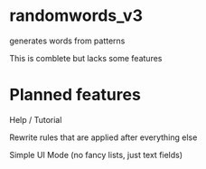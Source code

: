 # randomwords_v3
generates words from patterns

This is comblete but lacks some features

# Planned features
Help / Tutorial

Rewrite rules that are applied after everything else

Simple UI Mode (no fancy lists, just text fields)
